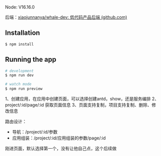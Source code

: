 Node: V16.16.0

后端：[xiaojunnanya/whale-dev: 低代码产品后端 (github.com)](https://github.com/xiaojunnanya/whale-dev)

## Installation

```bash
$ npm install
```

## Running the app

```bash
# development
$ npm run dev

# watch mode
$ npm run preview
```



1、创建应用，在应用中创建页面，可以选择创建antd，show，还是服务编排
2、project/:id/page/:id  获取页面信息
3、页面支持复制，项目支持复制、删除、修改信息


路由设计：
- 导航：/project/:id/参数
- 应用组装：/project/:id/应用组装的参数/page/:id

刚进页面，默认选择第一个，没有让他自己点，这个后续做